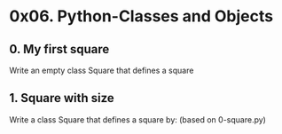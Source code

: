 # 0x06. Python-Classes and Objects

## 0. My first square
Write an empty class Square that defines a square

## 1. Square with size
Write a class Square that defines a square by: (based on 0-square.py)


